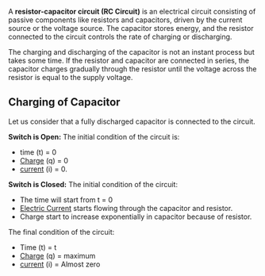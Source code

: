 A **resistor-capacitor circuit (RC Circuit)** is an electrical circuit consisting of passive components like resistors and capacitors, driven by the current source or the voltage source.
The capacitor stores energy, and the resistor connected to the circuit controls the rate of charging or discharging.

The charging and discharging of the capacitor is not an instant process but takes some time. If the resistor and capacitor are connected in series, the capacitor charges gradually through the resistor until the voltage across the resistor is equal to the supply voltage.
## Charging of Capacitor
Let us consider that a fully discharged capacitor is connected to the circuit. 

**Switch is Open:**
The initial condition of the circuit is: 
- time (t) = 0 
- [Charge](Jee/Physics/Electrostatics/Charge.md)  (q) = 0 
-  [current](Electric%20Current.md)  (i) = 0. 

**Switch is Closed:**
The initial condition of the circuit:
- The time will start from t = 0
- [Electric Current](Electric%20Current.md) starts flowing through the capacitor and resistor.
- Charge start to increase exponentially in capacitor because of resistor.

The final condition of the circuit:
- Time (t) = t
- [Charge](Jee/Physics/Electrostatics/Charge.md) (q) = maximum
- [current](Electric%20Current.md) (i) = Almost zero


